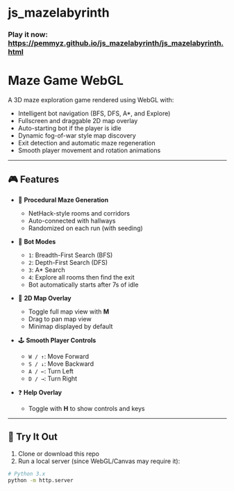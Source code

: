 # js_mazelabyrinth


### Play it now: https://pemmyz.github.io/js_mazelabyrinth/js_mazelabyrinth.html


# Maze Game WebGL

A 3D maze exploration game rendered using WebGL with:
- Intelligent bot navigation (BFS, DFS, A*, and Explore)
- Fullscreen and draggable 2D map overlay
- Auto-starting bot if the player is idle
- Dynamic fog-of-war style map discovery
- Exit detection and automatic maze regeneration
- Smooth player movement and rotation animations



---

## 🎮 Features

- 🔁 **Procedural Maze Generation**
  - NetHack-style rooms and corridors
  - Auto-connected with hallways
  - Randomized on each run (with seeding)
  
- 🤖 **Bot Modes**
  - `1`: Breadth-First Search (BFS)
  - `2`: Depth-First Search (DFS)
  - `3`: A* Search
  - `4`: Explore all rooms then find the exit
  - Bot automatically starts after 7s of idle

- 🧭 **2D Map Overlay**
  - Toggle full map view with **M**
  - Drag to pan map view
  - Minimap displayed by default

- 🕹️ **Smooth Player Controls**
  - `W / ↑`: Move Forward
  - `S / ↓`: Move Backward
  - `A / ←`: Turn Left
  - `D / →`: Turn Right

- ❓ **Help Overlay**
  - Toggle with **H** to show controls and keys

---

## 🧪 Try It Out

1. Clone or download this repo
2. Run a local server (since WebGL/Canvas may require it):

```bash
# Python 3.x
python -m http.server

